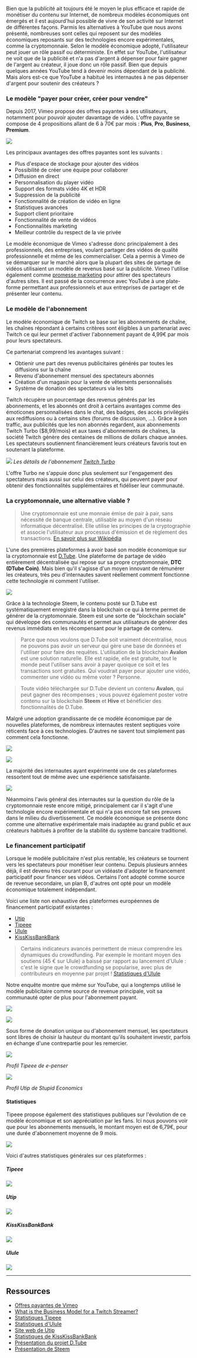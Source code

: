 Bien que la publicité ait toujours été le moyen le plus efficace et rapide de monétiser du contenu sur Internet, de nombreux modèles économiques ont émergés et il est aujourd'hui possible de vivre de son activité sur Internet de différentes façons. Parmis les alternatives à YouTube que nous avons présenté, nombreuses sont celles qui reposent sur des modèles économiques reposants sur des technologies encore expérimentales, comme la cryptomonnaie. Selon le modèle économique adopté, l'utilisateur peut jouer un rôle passif ou déterministe. En effet sur YouTube, l'utilisateur ne voit que de la publicité et n'a pas d'argent à dépenser pour faire gagner de l'argent au créateur, il joue donc un rôle passif. Bien que depuis quelques années YouTube tend à devenir moins dépendant de la publicité. Mais alors est-ce que YouTube a habitué les internautes à ne pas dépenser d'argent pour soutenir des créateurs ?

### Le modèle "payer pour créer, créer pour vendre"

Depuis 2017, Vimeo propose des offres payantes à ses utilisateurs, notamment pour pouvoir ajouter davantage de vidéo. L'offre payante se compose de 4 propositions allant de 6 à 70€ par mois : **Plus**, **Pro**, **Business**, **Premium**.

![](../assets/screenshot_35.png)

Les principaux avantages des offres payantes sont les suivants :

-   Plus d'espace de stockage pour ajouter des vidéos
-   Possibilité de créer une équipe pour collaborer
-   Diffusion en direct
-   Personnalisation du player vidéo
-   Support des formats vidéo 4K et HDR
-   Suppression de la publicité
-   Fonctionnalité de création de vidéo en ligne
-   Statistiques avancées
-   Support client prioritaire
-   Fonctionnalité de vente de vidéos
-   Fonctionnalités marketing
-   Meilleur contrôle du respect de la vie privée

Le modèle économique de Vimeo s'adresse donc principalement à des professionnels, des entreprises, voulant partager des vidéos de qualité professionnelle et même de les commercialiser. Cela a permis à Vimeo de se démarquer sur le marché alors que la plupart des sites de partage de vidéos utilisaient un modèle de revenus basé sur la publicité. Vimeo l'utilise également comme [promesse marketing](https://fr.wikipedia.org/wiki/Promesse_(marketing)) pour attirer des spectateurs d'autres sites. Il est passé de la concurrence avec YouTube à une plate-forme permettant aux professionnels et aux entreprises de partager et de présenter leur contenu.

### Le modèle de l'abonnement

Le modèle économique de Twitch se base sur les abonnements de chaîne, les chaînes répondant à certains critères sont éligibles à un partenariat avec Twitch ce qui leur permet d'activer l'abonnement payant de 4,99€ par mois pour leurs spectateurs.

Ce partenariat comprend les avantages suivant :

-   Obtienir une part des revenus publicitaires générés par toutes les diffusions sur la chaîne
-   Revenu d'abonnement mensuel des spectateurs abonnés
-   Création d'un magasin pour la vente de vêtements personnalisés
-   Système de donation des spectateurs via les bits

Twitch récupère un pourcentage des revenus générés par les abonnements, et les abonnés ont droit à certains avantages comme des émoticones personnalisées dans le chat, des badges, des accès privilégiés aux rediffusions ou à certains sites (forums de discussion, ...). Grâce à son traffic, aux publicités que les non abonnés regardent, aux abonnements Twitch Turbo ($8,99/mois) et aux taxes d'abonnements de chaînes, la société Twitch génère des centaines de millions de dollars chaque années. Les spectateurs soutiennent financièrement leurs créateurs favoris tout en soutenant la plateforme.

![](../assets/screenshot_36.png)
_Les détails de l'abonnement [Twitch Turbo](https://www.twitch.tv/turbo)_

L'offre Turbo ne s'appuie donc plus seulement sur l'engagement des spectateurs mais aussi sur celui des créateurs, qui peuvent payer pour obtenir des fonctionnalités supplémentaires et fidéliser leur communauté.

### La cryptomonnaie, une alternative viable ?

> Une cryptomonnaie est une monnaie émise de pair à pair, sans nécessité de banque centrale, utilisable au moyen d'un réseau informatique décentralisé. Elle utilise les principes de la cryptographie et associe l'utilisateur aux processus d'émission et de règlement des transactions. [En savoir plus sur Wikipédia](https://fr.wikipedia.org/wiki/Cryptomonnaie)

L'une des premières plateformes à avoir basé son modèle économique sur la cryptomonnaie est [D.Tube][7]. Une plateforme de partage de vidéo entièrement décentralisée qui repose sur sa propre cryptomonnaie, **DTC (DTube Coin)**. Mais bien qu'il s'agisse d'un moyen innovant de rémunérer les créateurs, très peu d'internautes savent réellement comment fonctionne cette technologie ni comment l'utiliser.

![](../assets/screenshot_45.png)

Grâce à la technologie Steem, le contenu posté sur D.Tube est systématiquement enregistré dans la blockchain ce qui à terme permet de générer de la cryptomonnaie. Steem est une sorte de "blockchain sociale" qui développe des communautés et permet aux utilisateurs de générer des revenus immédiats en les récompensant pour le partage de contenu.

> Parce que nous voulons que D.Tube soit vraiment décentralisé, nous ne pouvons pas avoir un serveur qui gère une base de données et l'utiliser pour faire des requêtes. L'utilisation de la blockchain **Avalon** est une solution naturelle. Elle est rapide, elle est gratuite, tout le monde peut l'utiliser sans avoir à payer quoique ce soit et les transactions sont gratuites. Qui voudrait payer pour ajouter une vidéo, commenter une vidéo ou même voter ? Personne.

> Toute vidéo téléchargée sur D.Tube devient un contenu **Avalon**, qui peut gagner des récompenses ; vous pouvez également poster votre contenu sur la blockchain **Steem** et **Hive** et bénéficier des fonctionnalités de D.Tube.

Malgré une adoption grandissante de ce modèle économique par de nouvelles plateformes, de nombreux internautes restent septiques voire réticents face à ces technologies. D'autres ne savent tout simplement pas comment cela fonctionne.

![](../assets/study_16.png)

![](../assets/study_18.png)

La majorité des internautes ayant expérimenté une de ces plateformes ressortent tout de même avec une expérience satisfaisante.

![](../assets/study_17.png)

Néanmoins l'avis général des internautes sur la question du rôle de la cryptomonnaie reste encore mitigé, principalement car il s'agit d'une technologie encore expérimentale et qui n'a pas encore fait ses preuves dans le milieu du divertissement. Ce modèle économique se présente donc comme une alternative expérimentale mais inadaptée au grand public et aux créateurs habitués à profiter de la stabilité du système bancaire traditionel.

### Le financement participatif

Lorsque le modèle publicitaire n'est plus rentable, les créateurs se tournent vers les spectateurs pour monétiser leur contenu. Depuis plusieurs années déjà, il est devenu très courant pour un vidéaste d'adopter le financement participatif pour financer ses vidéos. Certains l'ont adopté comme source de revenue secondaire, un plan B, d'autres ont opté pour un modèle économique totalement indépendant.

Voici une liste non exhaustive des plateformes européennes de financement participatif existantes :

-   [Utip](https://www.utip.io/)
-   [Tipeee](https://tipeee.com)
-   [Ulule](https://ulule.com/)
-   [KissKissBankBank](https://www.kisskissbankbank.com/)

> Certains indicateurs avancés permettent de mieux comprendre les dynamiques du crowdfunding. Par exemple le montant moyen des soutiens (45 € sur Ulule) a baissé par rapport au lancement d'Ulule : c'est le signe que le crowdfunding se popularise, avec plus de contributeurs en moyenne par projet ! [Statistiques d'Ulule][4]

Notre enquête montre que même sur YouTube, qui a longtemps utilisé le modèle publicitaire comme source de revenue principale, voit sa communauté opter de plus pour l'abonnement payant.

![](../assets/study_14.png)

![](../assets/study_15.png)

Sous forme de donation unique ou d'abonnement mensuel, les spectateurs sont libres de choisir la hauteur du montant qu'ils souhaitent investir, parfois en échange d'une contrepartie pour les remercier.

[![](../assets/screenshot_37.png)](https://en.tipeee.com/e-penser)

_Profil Tipeee de e-penser_

[![](../assets/screenshot_42.png)](https://www.utip.io/stupideconomics)

_Profil Utip de Stupid Economics_

#### Statistiques

Tipeee propose également des statistiques publiques sur l'évolution de ce modèle économique et son appréciation par les fans. Ici nous pouvons voir que pour les abonnements mensuels, le montant moyen est de 6,79€, pour une durée d'abonnement moyenne de 9 mois.

![](../assets/screenshot_41.png)

Voici d'autres statistiques générales sur ces plateformes :

##### Tipeee

![](../assets/screenshot_38.png)

##### Utip

![](../assets/screenshot_40.png)

##### KissKissBankBank

![](../assets/screenshot_43.png)

##### Ulule

![](../assets/screenshot_44.png)

* * *

## Ressources

-   [Offres payantes de Vimeo][1]
-   [What is the Business Model for a Twitch Streamer?][2]
-   [Statistiques Tipeee][3]
-   [Statistiques d'Ulule][4]
-   [Site web de Utip][5]
-   [Statistiques de KissKissBankBank][6]
-   [Présentation du projet D.Tube][7]
-   [Présentation de Steem][8]

[1]: https://vimeo.com/upgrade

[2]: https://medium.com/precoil/what-is-the-business-model-for-a-twitch-streamer-f3b9e5351666

[3]: https://fr.tipeee.com/stats

[4]: https://fr.ulule.com/stats/

[5]: https://utip.io/

[6]: https://www.kisskissbankbank.com/fr/stats

[7]: https://about.d.tube/

[8]: https://steem.com/
